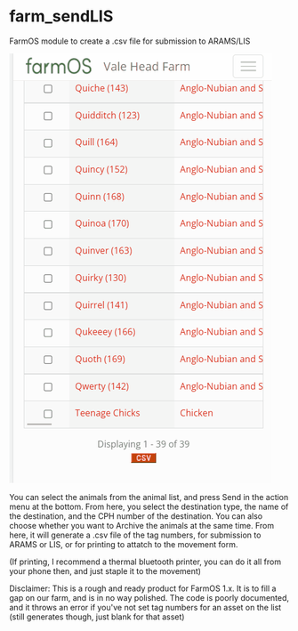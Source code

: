 # farm_sendLIS
 FarmOS module to create a .csv file for submission to ARAMS/LIS 
 
![Animation to show the functionality](MovementSenderGif.gif)

You can select the animals from the animal list, and press Send in the action menu at the bottom.
From here, you select the destination type, the name of the destination, and the CPH number of the destination.
You can also choose whether you want to Archive the animals at the same time.
From here, it will generate a .csv file of the tag numbers, for submission to ARAMS or LIS, or for printing to attatch to the movement form.

(If printing, I recommend a thermal bluetooth printer, you can do it all from your phone then, and just staple it to the movement)


Disclaimer:
This is a rough and ready product for FarmOS 1.x. It is to fill a gap on our farm, and is in no way polished. The code is poorly documented, and it throws an error if you've not set tag numbers for an asset on the list (still generates though, just blank for that asset)
